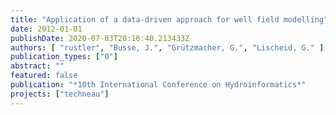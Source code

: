 ```yaml
---
title: "Application of a data-driven approach for well field modelling"
date: 2012-01-01
publishDate: 2020-07-03T20:16:40.213433Z
authors: [ "rustler", "Busse, J.", "Grützmacher, G.", "Lischeid, G." ]
publication_types: ["0"]
abstract: ""
featured: false
publication: "*10th International Conference on Hydroinformatics*"
projects: ["techneau"]
---
```


